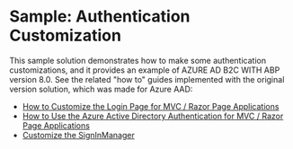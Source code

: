 # Sample: Authentication Customization

This sample solution demonstrates how to make some authentication customizations, and it provides an example of AZURE AD B2C WITH ABP version 8.0. See the related "how to" guides implemented with the original version solution, which was made for Azure AAD:

* [How to Customize the Login Page for MVC / Razor Page Applications](https://community.abp.io/articles/how-to-customize-the-login-page-for-mvc-razor-page-applications-9a40f3cd)
* [How to Use the Azure Active Directory Authentication for MVC / Razor Page Applications](https://community.abp.io/articles/how-to-use-the-azure-active-directory-authentication-for-mvc-razor-page-applications-4603b9cf)
* [Customize the SignInManager](https://community.abp.io/articles/how-to-customize-the-signin-manager-3e858753)

